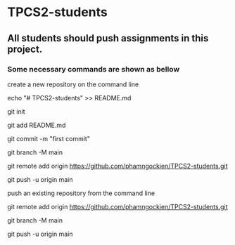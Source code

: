 # TPCS2-students
## All students should push assignments in this project.
### Some necessary commands are shown as bellow


create a new repository on the command line

echo "# TPCS2-students" >> README.md

git init

git add README.md

git commit -m "first commit"

git branch -M main

git remote add origin https://github.com/phamngockien/TPCS2-students.git

git push -u origin main

push an existing repository from the command line

git remote add origin https://github.com/phamngockien/TPCS2-students.git

git branch -M main

git push -u origin main

